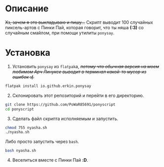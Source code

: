 # Описание

~~Хз, зачем я это выкладываю и пишу...~~ Скрипт выводит 100 случайных пиксель-артов с Пинки Пай, которая говорит, что ты няша **(:3)** со случайным смайлом, при помощи утилиты `ponysay`.

# Установка

1. Установить `ponysay` из `flatpak`а, ~~*потому что обычная версия на моем любимом Арч Линуксе выводит в терминал какой-то мусор из ошибок __:(__.*~~

```sh
flatpak install io.github.erkin.ponysay 
```

2. Склонировать этот репозиторий и перейти в его директорию.

```sh
git clone https://github.com/PoWaR85691/ponyscript
cd ponyscript
```

3. Сделать файл скрипта исполняемым и запустить.

```sh
chmod 755 nyasha.sh
./nyasha.sh
```

Либо просто запустить через `bash`.

```sh
bash nyasha.sh
```

4. Веселиться вместе с Пинки Пай **:D**.
